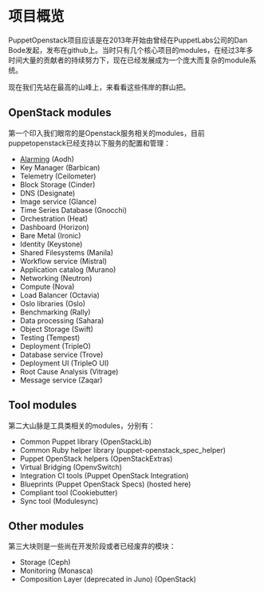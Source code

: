 # 项目概览

PuppetOpenstack项目应该是在2013年开始由曾经在PuppetLabs公司的Dan Bode发起，发布在github上。当时只有几个核心项目的modules，在经过3年多时间大量的贡献者的持续努力下，现在已经发展成为一个庞大而复杂的module系统。

现在我们先站在最高的山峰上，来看看这些伟岸的群山把。

## OpenStack modules

第一个印入我们眼帘的是Openstack服务相关的modules，目前puppetopenstack已经支持以下服务的配置和管理：

* [Alarming](https://github.com/openstack/puppet-aodh/) (Aodh)
* Key Manager (Barbican)
* Telemetry (Ceilometer)
* Block Storage (Cinder)
* DNS (Designate)
* Image service (Glance)
* Time Series Database (Gnocchi)
* Orchestration (Heat)
* Dashboard (Horizon)
* Bare Metal (Ironic)
* Identity (Keystone)
* Shared Filesystems (Manila)
* Workflow service (Mistral)
* Application catalog (Murano)
* Networking (Neutron)
* Compute (Nova)
* Load Balancer (Octavia)
* Oslo libraries (Oslo)
* Benchmarking (Rally)
* Data processing (Sahara)
* Object Storage (Swift)
* Testing (Tempest)
* Deployment (TripleO)
* Database service (Trove)
* Deployment UI (TripleO UI)
* Root Cause Analysis (Vitrage)
* Message service (Zaqar)


## Tool modules

第二大山脉是工具类相关的modules，分别有：

* Common Puppet library (OpenStackLib)
* Common Ruby helper library (puppet-openstack_spec_helper)
* Puppet OpenStack helpers (OpenStackExtras)
* Virtual Bridging (OpenvSwitch)
* Integration CI tools (Puppet OpenStack Integration)
* Blueprints (Puppet OpenStack Specs) (hosted here)
* Compliant tool (Cookiebutter)
* Sync tool (Modulesync)


## Other modules

第三大块则是一些尚在开发阶段或者已经废弃的模块：

* Storage (Ceph)
* Monitoring (Monasca)
* Composition Layer (deprecated in Juno) (OpenStack)



